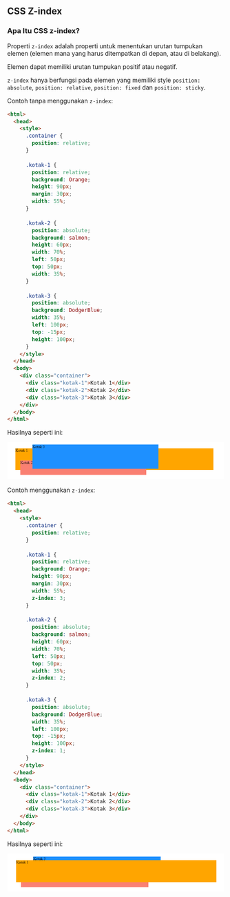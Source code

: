## CSS Z-index

### Apa Itu CSS z-index?

Properti `z-index` adalah properti untuk menentukan urutan tumpukan elemen (elemen mana yang harus ditempatkan di depan, atau di belakang).

Elemen dapat memiliki urutan tumpukan positif atau negatif.

`z-index` hanya berfungsi pada elemen yang memiliki style `position: absolute`, `position: relative`, `position: fixed` dan `position: sticky`.

Contoh tanpa menggunakan `z-index`:

```html
<html>
  <head>
    <style>
      .container {
        position: relative;
      }

      .kotak-1 {
        position: relative;
        background: Orange;
        height: 90px;
        margin: 30px;
        width: 55%;
      }

      .kotak-2 {
        position: absolute;
        background: salmon;
        height: 60px;
        width: 70%;
        left: 50px;
        top: 50px;
        width: 35%;
      }

      .kotak-3 {
        position: absolute;
        background: DodgerBlue;
        width: 35%;
        left: 100px;
        top: -15px;
        height: 100px;
      }
    </style>
  </head>
  <body>
    <div class="container">
      <div class="kotak-1">Kotak 1</div>
      <div class="kotak-2">Kotak 2</div>
      <div class="kotak-3">Kotak 3</div>
    </div>
  </body>
</html>
```

Hasilnya seperti ini:

![Tanpa z-index](img/tanpa-z-index.png)

Contoh menggunakan `z-index`:

```html
<html>
  <head>
    <style>
      .container {
        position: relative;
      }

      .kotak-1 {
        position: relative;
        background: Orange;
        height: 90px;
        margin: 30px;
        width: 55%;
        z-index: 3;
      }

      .kotak-2 {
        position: absolute;
        background: salmon;
        height: 60px;
        width: 70%;
        left: 50px;
        top: 50px;
        width: 35%;
        z-index: 2;
      }

      .kotak-3 {
        position: absolute;
        background: DodgerBlue;
        width: 35%;
        left: 100px;
        top: -15px;
        height: 100px;
        z-index: 1;
      }
    </style>
  </head>
  <body>
    <div class="container">
      <div class="kotak-1">Kotak 1</div>
      <div class="kotak-2">Kotak 2</div>
      <div class="kotak-3">Kotak 3</div>
    </div>
  </body>
</html>
```

Hasilnya seperti ini:

![Menggunakan z-index](img/z-index.png)
